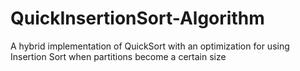 # QuickInsertionSort-Algorithm
A hybrid implementation of QuickSort with an optimization for using Insertion Sort when partitions become a certain size
